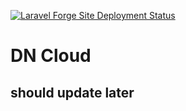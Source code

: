 [![Laravel Forge Site Deployment Status](https://img.shields.io/endpoint?url=https%3A%2F%2Fforge.laravel.com%2Fsite-badges%2Fc583614f-d4fe-4fed-a64e-bbe77d8237b4%3Fdate%3D1%26label%3D1%26commit%3D1&style=plastic)](https://forge.laravel.com/servers/887157/sites/2620786)

# DN Cloud

## should update later

